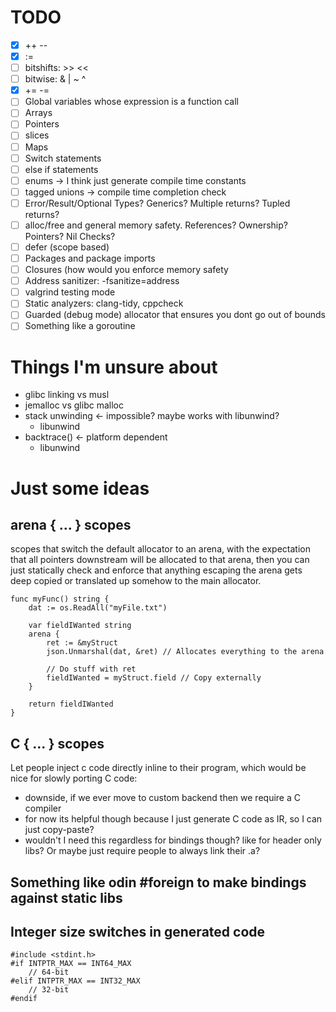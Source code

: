 # TODO
- [x] ++ --
- [x] :=
- [ ] bitshifts: >> <<
- [ ] bitwise: & | ~ ^
- [x] += -=
- [ ] Global variables whose expression is a function call
- [ ] Arrays
- [ ] Pointers
- [ ] slices
- [ ] Maps
- [ ] Switch statements
- [ ] else if statements
- [ ] enums -> I think just generate compile time constants
- [ ] tagged unions -> compile time completion check
- [ ] Error/Result/Optional Types? Generics? Multiple returns? Tupled returns?
- [ ] alloc/free and general memory safety. References? Ownership? Pointers? Nil Checks?
- [ ] defer (scope based)
- [ ] Packages and package imports
- [ ] Closures (how would you enforce memory safety
- [ ] Address sanitizer: -fsanitize=address
- [ ] valgrind testing mode
- [ ] Static analyzers: clang-tidy, cppcheck
- [ ] Guarded (debug mode) allocator that ensures you dont go out of bounds
- [ ] Something like a goroutine

# Things I'm unsure about
- glibc linking vs musl
- jemalloc vs glibc malloc
- stack unwinding <- impossible? maybe works with libunwind?
  - libunwind
- backtrace() <- platform dependent
  - libunwind

# Just some ideas
## arena { ... } scopes
scopes that switch the default allocator to an arena, with the expectation that all pointers downstream will be allocated to that arena, then you can just statically check and enforce that anything escaping the arena gets deep copied or translated up somehow to the main allocator.
```
func myFunc() string {
    dat := os.ReadAll("myFile.txt")

    var fieldIWanted string
    arena {
        ret := &myStruct
        json.Unmarshal(dat, &ret) // Allocates everything to the arena

        // Do stuff with ret
        fieldIWanted = myStruct.field // Copy externally
    }

    return fieldIWanted
}
```

## C { ... } scopes
Let people inject c code directly inline to their program, which would be nice for slowly porting C code:
- downside, if we ever move to custom backend then we require a C compiler
- for now its helpful though because I just generate C code as IR, so I can just copy-paste?
- wouldn't I need this regardless for bindings though? like for header only libs? Or maybe just require people to always link their .a?

## Something like odin #foreign to make bindings against static libs

## Integer size switches in generated code
```
#include <stdint.h>
#if INTPTR_MAX == INT64_MAX
    // 64-bit
#elif INTPTR_MAX == INT32_MAX
    // 32-bit
#endif
```
